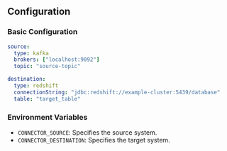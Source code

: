 ## Configuration
### Basic Configuration
```yaml
source:
  type: kafka
  brokers: ["localhost:9092"]
  topic: "source-topic"

destination:
  type: redshift
  connectionString: "jdbc:redshift://example-cluster:5439/database"
  table: "target_table"
```

### Environment Variables
- `CONNECTOR_SOURCE`: Specifies the source system.
- `CONNECTOR_DESTINATION`: Specifies the target system.
